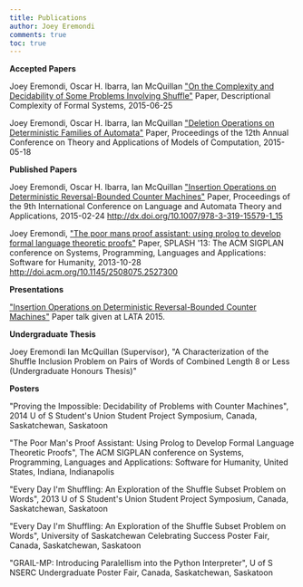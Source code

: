 ```yaml
---
title: Publications
author: Joey Eremondi
comments: true
toc: true
---
```


**Accepted Papers**

Joey Eremondi, Oscar H. Ibarra, Ian McQuillan
["On the Complexity and Decidability of Some Problems Involving Shuffle"](https://cs.uwaterloo.ca/~shallit/DC2015/)
Paper,  Descriptional Complexity of Formal Systems, 2015-06-25

Joey Eremondi, Oscar H. Ibarra, Ian McQuillan
["Deletion Operations on Deterministic Families of Automata"](http://www.comp.nus.edu.sg/~fstephan/tamc2015/accepted.html)
Paper, Proceedings of the 12th Annual Conference on 
Theory and Applications of Models of Computation, 2015-05-18


**Published Papers**

Joey Eremondi, Oscar H. Ibarra, Ian McQuillan
["Insertion Operations on Deterministic Reversal-Bounded Counter Machines"](http://link.springer.com/chapter/10.1007/978-3-319-15579-1_15#)
Paper, Proceedings of the 9th International Conference on 
Language and Automata Theory and Applications, 2015-02-24
http://dx.doi.org/10.1007/978-3-319-15579-1_15

Joey Eremondi, 
["The poor mans proof assistant: using prolog to develop formal language theoretic proofs"](http://dl.acm.org/citation.cfm?id=2527300)
Paper, SPLASH '13: The ACM SIGPLAN conference on Systems, Programming, Languages and
Applications: Software for Humanity, 2013-10-28
http://doi.acm.org/10.1145/2508075.2527300

**Presentations**

["Insertion Operations on Deterministic Reversal-Bounded Counter Machines"](http://grlmc.wikidot.com/local--files/lata-2015/011_03eremondi_LATA_2015.pdf)
Paper talk given at LATA 2015.

**Undergraduate Thesis**

Joey Eremondi Ian McQuillan (Supervisor), "A Characterization of the Shuffle Inclusion Problem on Pairs of Words of Combined Length 8 or Less
(Undergraduate Honours Thesis)"

**Posters**

"Proving the Impossible: Decidability of Problems with Counter Machines",
2014 U of S Student's Union Student Project Symposium, Canada,
Saskatchewan, Saskatoon

"The Poor Man's Proof Assistant: Using Prolog to Develop Formal Language
Theoretic Proofs", The ACM SIGPLAN conference on Systems, Programming,
Languages and Applications: Software for Humanity, United States, Indiana,
Indianapolis

"Every Day I'm Shuffling: An Exploration of the Shuffle Subset Problem
on Words", 2013 U of S Student's Union Student Project Symposium, Canada,
Saskatchewan, Saskatoon

"Every Day I'm Shuffling: An Exploration of the Shuffle Subset Problem on
Words", University of Saskatchewan Celebrating Success Poster Fair, Canada,
Saskatchewan, Saskatoon

"GRAIL-MP: Introducing Paralellism into the Python Interpreter", U of S NSERC
Undergraduate Poster Fair, Canada, Saskatchewan, Saskatoon



